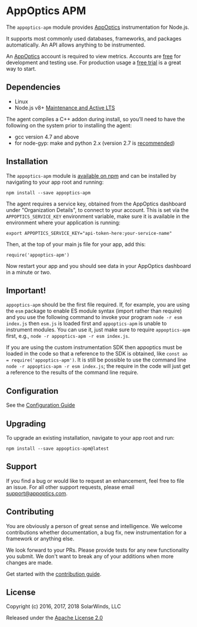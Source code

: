 # AppOptics APM

The `appoptics-apm` module provides [AppOptics](https://www.appoptics.com/) instrumentation for Node.js.

It supports most commonly used databases, frameworks, and packages automatically. An
API allows anything to be instrumented.

An [AppOptics](https://www.appoptics.com/) account is required to view metrics.
Accounts are [free](https://www.appoptics.com/free-apm-software) for development
and testing use. For production usage a [free trial](https://www.appoptics.com/)
is a great way to start.

## Dependencies

- Linux
- Node.js v8+ [Maintenance and Active LTS](https://github.com/nodejs/Release)

The agent compiles a C++ addon during install, so you’ll need to have the following on the system prior to installing the agent:

- gcc version 4.7 and above
- for node-gyp: make and python 2.x (version 2.7 is [recommended](https://github.com/nodejs/node-gyp#on-unix))


## Installation

The `appoptics-apm` module is [available on npm](http://npmjs.org/package/appoptics-apm) and can be installed
by navigating to your app root and running:

```
npm install --save appoptics-apm
```

The agent requires a service key, obtained from the AppOptics dashboard under "Organization Details",
to connect to your account.  This is set via the `APPOPTICS_SERVICE_KEY` environment variable, make
sure it is available in the environment where your application is running:

```
export APPOPTICS_SERVICE_KEY="api-token-here:your-service-name"
```

Then, at the top of your main js file for your app, add this:

```
require('appoptics-apm')
```

Now restart your app and you should see data in your AppOptics dashboard in a minute or two.

## Important!

`appoptics-apm` should be the first file required. If, for example, you are using the `esm`
package to enable ES module syntax (import rather than require) and you use the following
command to invoke your program `node -r esm index.js` then `esm.js` is loaded first and
`appoptics-apm` is unable to instrument modules. You can use it, just make sure to require
`appoptics-apm` first, e.g., `node -r appoptics-apm -r esm index.js`.

If you are using the custom instrumentation SDK then appoptics must be loaded in the code
so that a reference to the SDK is obtained, like `const ao = require('appoptics-apm')`. It
is still be possible to use the command line `node -r appoptics-apm -r esm index.js`; the
require in the code will just get a reference to the results of the command line require.

## Configuration

See the [Configuration Guide](https://github.com/appoptics/appoptics-apm-node/blob/master/guides/configuration.md)

## Upgrading

To upgrade an existing installation, navigate to your app root and run:

```
npm install --save appoptics-apm@latest
```


## Support

If you find a bug or would like to request an enhancement, feel free to file
an issue. For all other support requests, please email support@appoptics.com.

## Contributing

You are obviously a person of great sense and intelligence. We welcome
contributions whether documentation, a bug fix, new instrumentation for
a framework or anything else.

We look forward to your PRs. Please provide tests for any new functionality
you submit. We don't want to break any of your additions when more changes
are made.

Get started with the [contribution guide](https://github.com/appoptics/appoptics-apm-node/blob/master/guides/contributing.md).

## License

Copyright (c) 2016, 2017, 2018 SolarWinds, LLC

Released under the [Apache License 2.0](http://www.apache.org/licenses/LICENSE-2.0)
